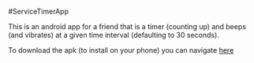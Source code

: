 #ServiceTimerApp

This is an android app for a friend that is a timer (counting up) and beeps (and vibrates) at a given time interval (defaulting to 30 seconds).

To download the apk (to install on your phone) you can navigate [here](app/build/outputs/apk/app-debug.apk)
